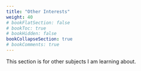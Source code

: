 ```yaml
---
title: "Other Interests"
weight: 40
# bookFlatSection: false
# bookToc: true
# bookHidden: false
bookCollapseSection: true
# bookComments: true
---
```

This section is for other subjects I am learning about.
